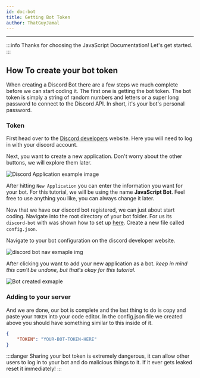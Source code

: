 ```yaml
---
id: doc-bot
title: Getting Bot Token
author: ThatGuyJamal
---
```


---

:::info
Thanks for choosing the JavaScript Documentation! Let's get started.
:::

## How To create your bot token

When creating a Discord Bot there are a few steps we much complete before we can start coding it. The first one is getting the bot token. The bot token is simply a string of random numbers and letters or a super long password to connect to the Discord API. In short, it's your bot's personal password.

### Token

First head over to the [Discord developers](https://discord.com/developers/applications) website. Here you will need to log in with your discord account.

Next, you want to create a new application. Don't worry about the other buttons, we will explore them later.

![Discord Application example image](/img/js/s1/discord-new-apply.png)

After hitting `New Application` you can enter the information you want for your bot. For this tutorial, we will be using the name **JavaScript Bot**. Feel free to use anything you like, you can always change it later.

Now that we have our discord bot registered, we can just about start coding. Navigate into the root directory of your bot folder. For us its `discord-bot` with was shown how to set up [here](/docs/js/s1/doc-dj-node). Create a new file called `config.json`.

Navigate to your bot configuration on the discord developer website.

![discord bot nav exmaple img](/img/js/s1/misc-djs-img1.png)

After clicking you want to add your new application as a bot. _keep in mind this can't be undone, but that's okay for this tutorial._

![Bot created exmaple](/img/js/s1/misc-djs-bot-creation.png)

### Adding to your server

And we are done, our bot is complete and the last thing to do is copy and paste your `TOKEN` into your code editor. In the config.json file we created above you should have something similar to this inside of it.

```json
{
	"TOKEN": "YOUR-BOT-TOKEN-HERE"
}
```

:::danger
Sharing your bot token is extremely dangerous, it can allow other users to log in to your bot and do malicious things to it. If it ever gets leaked reset it immediately!
:::
